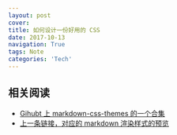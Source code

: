 ```yaml
---
layout: post
cover:
title: 如何设计一份好用的 CSS
date: 2017-10-13
navigation: True
tags: Note
categories: 'Tech'
---
```




## 相关阅读

- [Gihubt 上 markdown-css-themes 的一个合集](https://github.com/jasonm23/markdown-css-themes)
- [上一条链接，对应的 markdown 渲染样式的预览](http://jasonm23.github.io/markdown-css-themes/)

